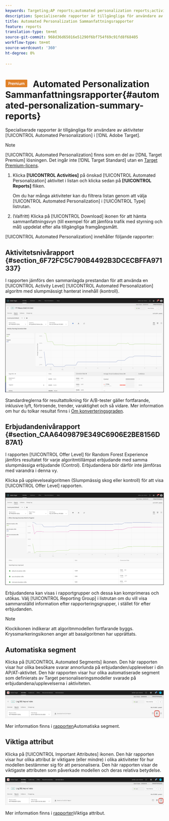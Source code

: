```yaml
---
keywords: Targeting;AP reports;automated personalization reports;activity level report;offer level report;offer detail report
description: Specialiserade rapporter är tillgängliga för användare av Automated Personalization-aktiviteter i Adobe Target.
title: Automated Personalization Sammanfattningsrapporter
feature: reports
translation-type: tm+mt
source-git-commit: 968d36d65016e51290f6bf754f69c91fd8f68405
workflow-type: tm+mt
source-wordcount: '360'
ht-degree: 0%

---
```



# ![PREMIUM](/help/assets/premium.png) Automated Personalization Sammanfattningsrapporter{#automated-personalization-summary-reports}

Specialiserade rapporter är tillgängliga för användare av aktiviteter [!UICONTROL Automated Personalization] i [!DNL Adobe Target].

>[!NOTE]
>
>[!UICONTROL Automated Personalization] finns som en del av [!DNL Target Premium] lösningen. Det ingår inte [!DNL Target Standard] utan en [Target Premium-licens](/help/c-intro/intro.md#premium).

1. Klicka **[!UICONTROL Activities]** på önskad [!UICONTROL Automated Personalization] aktivitet i listan och klicka sedan på **[!UICONTROL Reports]** fliken.

   Om du har många aktiviteter kan du filtrera listan genom att välja [!UICONTROL Automated Personalization] i [!UICONTROL Type] listrutan.

1. (Valfritt) Klicka på [!UICONTROL Download] ikonen för att hämta sammanfattningsvyn (till exempel för att jämföra trafik med styrning och mål) uppdelat efter alla tillgängliga framgångsmått.

[!UICONTROL Automated Personalization] innehåller följande rapporter:

## Aktivitetsnivårapport {#section_6F72FC5C790B4492B3DCECBFFA971337}

I rapporten jämförs den sammanlagda prestandan för att använda en [!UICONTROL Activity Level] [!UICONTROL Automated Personalization] algoritm med slumpmässigt hanterat innehåll (kontroll).

![Aktivitetsnivårapport](/help/c-reports/assets/box_plot_ap.png)

Standardreglerna för resultattolkning för A/B-tester gäller fortfarande, inklusive lyft, förtroende, trender, varaktighet och så vidare. Mer information om hur du tolkar resultat finns i [Om konverteringsgraden](/help/c-reports/conversion-rate.md#concept_2D9FEDE8F94A485DAC86D611BFBDC844).

## Erbjudandenivårapport {#section_CAA6409879E349C6906E2BE8156D87A1}

I rapporten [!UICONTROL Offer Level] för Random Forest Experience jämförs resultatet för varje algoritmtillämpat erbjudande med samma slumpmässiga erbjudande (Control). Erbjudandena bör därför inte jämföras med varandra i denna vy.

Klicka på upplevelsealgoritmen (Slumpmässig skog eller kontroll) för att visa [!UICONTROL Offer Level] rapporten.

![](assets/ap_OfferLevelRpt.png)

Erbjudandena kan visas i rapportgrupper och dessa kan komprimeras och utökas. Välj [!UICONTROL Reporting Group] i listrutan om du vill visa sammanställd information efter rapporteringsgrupper, i stället för efter erbjudanden.

>[!NOTE]
>
>Klockikonen indikerar att algoritmmodellen fortfarande byggs. Kryssmarkeringsikonen anger att basalgoritmen har upprättats.

## Automatiska segment

Klicka på [!UICONTROL Automated Segments] ikonen. Den här rapporten visar hur olika besökare svarar annorlunda på erbjudanden/upplevelser i din AP/AT-aktivitet. Den här rapporten visar hur olika automatiserade segment som definierats av Target personaliseringsmodeller svarade på erbjudandena/upplevelserna i aktiviteten.

![Ikon för automatiserade segment](/help/c-reports/assets/icon-automated-sements-ap.png)

Mer information finns i [rapporten](/help/c-reports/c-personalization-insights-reports/automated-segments-report.md)Automatiska segment.

## Viktiga attribut

Klicka på [!UICONTROL Important Attributes] ikonen. Den här rapporten visar hur olika attribut är viktigare (eller mindre) i olika aktiviteter för hur modellen bestämmer sig för att personalisera. Den här rapporten visar de viktigaste attributen som påverkade modellen och deras relativa betydelse.

![Ikon för viktiga attribut](/help/c-reports/assets/icon-important-attributes-ap.png)

Mer information finns i [rapporten](/help/c-reports/c-personalization-insights-reports/important-attributes-report.md)Viktiga attribut.